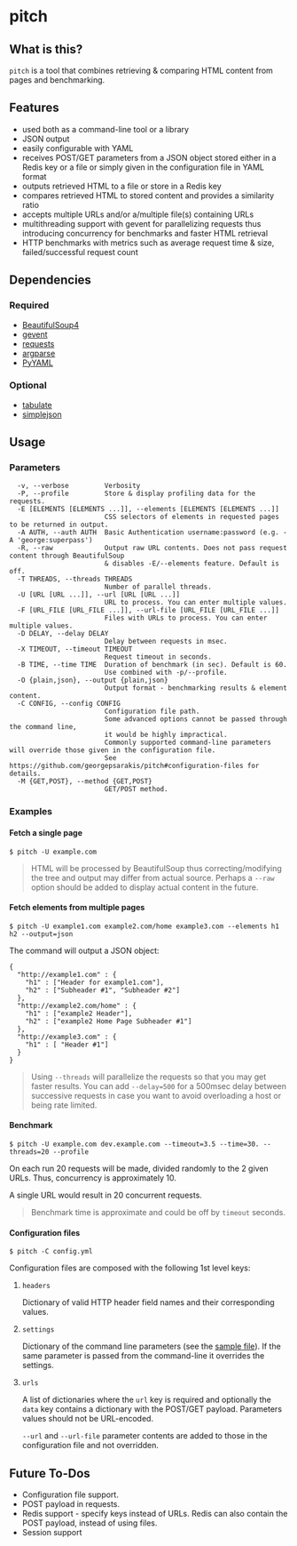 pitch
=====

## What is this?

`pitch` is a tool that combines retrieving & comparing HTML content from pages and benchmarking.

## Features
* used both as a command-line tool or a library
* JSON output
* easily configurable with YAML
* receives POST/GET parameters from a JSON object stored either in a Redis key or a file or simply given in the configuration file in YAML format
* outputs retrieved HTML to a file or store in a Redis key
* compares retrieved HTML to stored content and provides a similarity ratio
* accepts multiple URLs and/or a/multiple file(s) containing URLs
* multithreading support with gevent for parallelizing requests thus introducing concurrency for benchmarks and faster HTML retrieval
* HTTP benchmarks with metrics such as average request time & size, failed/successful request count

## Dependencies

### Required
* [BeautifulSoup4](http://www.crummy.com/software/BeautifulSoup/bs4/doc/)
* [gevent](http://www.gevent.org/)
* [requests](http://docs.python-requests.org/en/latest/)
* [argparse](http://docs.python.org/2.7/library/argparse.html)
* [PyYAML](https://pypi.python.org/pypi/PyYAML)

### Optional
* [tabulate](https://pypi.python.org/pypi/tabulate)
* [simplejson](https://pypi.python.org/pypi/simplejson/)

## Usage

### Parameters

```
  -v, --verbose         Verbosity
  -P, --profile         Store & display profiling data for the requests.
  -E [ELEMENTS [ELEMENTS ...]], --elements [ELEMENTS [ELEMENTS ...]]
                        CSS selectors of elements in requested pages to be returned in output.
  -A AUTH, --auth AUTH  Basic Authentication username:password (e.g. -A 'george:superpass')
  -R, --raw             Output raw URL contents. Does not pass request content through BeautifulSoup
                        & disables -E/--elements feature. Default is off.
  -T THREADS, --threads THREADS
                        Number of parallel threads.
  -U [URL [URL ...]], --url [URL [URL ...]]
                        URL to process. You can enter multiple values.
  -F [URL_FILE [URL_FILE ...]], --url-file [URL_FILE [URL_FILE ...]]
                        Files with URLs to process. You can enter multiple values.
  -D DELAY, --delay DELAY
                        Delay between requests in msec.
  -X TIMEOUT, --timeout TIMEOUT
                        Request timeout in seconds.
  -B TIME, --time TIME  Duration of benchmark (in sec). Default is 60. 
                        Use combined with -p/--profile.
  -O {plain,json}, --output {plain,json}
                        Output format - benchmarking results & element content.
  -C CONFIG, --config CONFIG
                        Configuration file path. 
                        Some advanced options cannot be passed through the command line, 
                        it would be highly impractical. 
                        Commonly supported command-line parameters will override those given in the configuration file.  
                        See https://github.com/georgepsarakis/pitch#configuration-files for details.
  -M {GET,POST}, --method {GET,POST}
                        GET/POST method.
```

### Examples

#### Fetch a single page

```
$ pitch -U example.com
```

> HTML will be processed by BeautifulSoup thus correcting/modifying the tree and output may differ from actual source. 
> Perhaps a `--raw` option should be added to display actual content in the future.

#### Fetch elements from multiple pages

```
$ pitch -U example1.com example2.com/home example3.com --elements h1 h2 --output=json
```

The command will output a JSON object:

```
{
  "http://example1.com" : {
    "h1" : ["Header for example1.com"],
    "h2" : ["Subheader #1", "Subheader #2"]
  },
  "http://example2.com/home" : {
    "h1" : ["example2 Header"],
    "h2" : ["example2 Home Page Subheader #1"]
  },
  "http://example3.com" : {
    "h1" : [ "Header #1"]
  }
}
```

> Using `--threads` will parallelize the requests so that you may get faster results.
> You can add `--delay=500` for a 500msec delay between successive requests in case you want to avoid overloading a host or being rate limited.

#### Benchmark

```
$ pitch -U example.com dev.example.com --timeout=3.5 --time=30. --threads=20 --profile
```

On each run 20 requests will be made, divided randomly to the 2 given URLs.
Thus, concurrency is approximately 10.

A single URL would result in 20 concurrent requests.

> Benchmark time is approximate and could be off by `timeout` seconds.

#### Configuration files

```
$ pitch -C config.yml
```

Configuration files are composed with the following 1st level keys:

1. `headers`

    Dictionary of valid HTTP header field names and their corresponding values.
2. `settings`

    Dictionary of the command line parameters (see the [sample file](https://github.com/georgepsarakis/pitch/blob/master/sample.yml#L6)). If the same parameter is passed from the command-line it overrides the settings. 
3. `urls`

    A list of dictionaries where the `url` key is required and optionally the `data` key contains a dictionary with the POST/GET payload. Parameters values should not be URL-encoded.
  
    `--url` and `--url-file` parameter contents are added to those in the configuration file and not overridden.

## Future To-Dos

* Configuration file support.
* POST payload in requests.
* Redis support - specify keys instead of URLs. 
  Redis can also contain the POST payload, instead of using files.
* Session support
